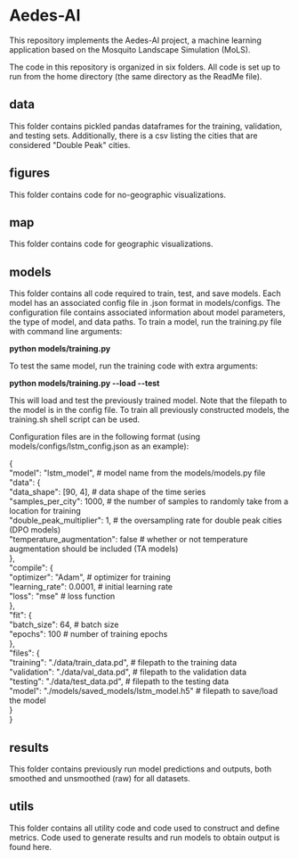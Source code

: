 # Aedes-AI

This repository implements the Aedes-AI project, a machine learning application based on the Mosquito Landscape Simulation (MoLS).

The code in this repository is organized in six folders. All code is set up to run from the home directory (the same directory as the ReadMe file).

## data
This folder contains pickled pandas dataframes for the training, validation, and testing sets.
Additionally, there is a csv listing the cities that are considered "Double Peak" cities.

## figures
This folder contains code for no-geographic visualizations.

## map
This folder contains code for geographic visualizations.

## models
This folder contains all code required to train, test, and save models.
Each model has an associated config file in .json format in models/configs.
The configuration file contains associated information about model parameters, the type of model, and data paths.
To train a model, run the training.py file with command line arguments:

  **python models/training.py <config filepath>**
  
To test the same model, run the training code with extra arguments:

  **python models/training.py <config filepath> --load --test**
  
This will load and test the previously trained model. Note that the filepath to the model is in the config file.
To train all previously constructed models, the training.sh shell script can be used.

Configuration files are in the following format (using models/configs/lstm_config.json as an example):

  {  
      "model": "lstm_model", # model name from the models/models.py file  
      "data": {  
          "data_shape": [90, 4], # data shape of the time series  
          "samples_per_city": 1000, # the number of samples to randomly take from a location for training  
          "double_peak_multiplier": 1, # the oversampling rate for double peak cities (DPO models)  
          "temperature_augmentation": false # whether or not temperature augmentation should be included (TA models)  
      },  
      "compile": {  
          "optimizer": "Adam", # optimizer for training  
          "learning_rate": 0.0001, # initial learning rate  
          "loss": "mse" # loss function  
      },  
      "fit": {  
          "batch_size": 64, # batch size  
          "epochs": 100 # number of training epochs  
      },  
      "files": {  
          "training": "./data/train_data.pd", # filepath to the training data  
          "validation": "./data/val_data.pd", # filepath to the validation data  
          "testing": "./data/test_data.pd", # filepath to the testing data  
          "model": "./models/saved_models/lstm_model.h5" # filepath to save/load the model  
      }  
  }  

## results
This folder contains previously run model predictions and outputs, both smoothed and unsmoothed (raw) for all datasets.

## utils
This folder contains all utility code and code used to construct and define metrics.
Code used to generate results and run models to obtain output is found here.
